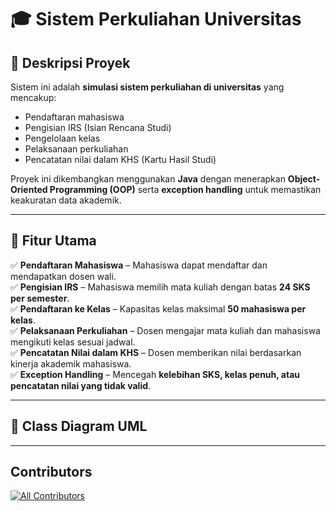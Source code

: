 # 🎓 Sistem Perkuliahan Universitas  

## 📌 Deskripsi Proyek  
Sistem ini adalah **simulasi sistem perkuliahan di universitas** yang mencakup:  
- Pendaftaran mahasiswa  
- Pengisian IRS (Isian Rencana Studi)  
- Pengelolaan kelas  
- Pelaksanaan perkuliahan  
- Pencatatan nilai dalam KHS (Kartu Hasil Studi)  

Proyek ini dikembangkan menggunakan **Java** dengan menerapkan **Object-Oriented Programming (OOP)** serta **exception handling** untuk memastikan keakuratan data akademik.

---

## 📌 Fitur Utama  
✅ **Pendaftaran Mahasiswa** – Mahasiswa dapat mendaftar dan mendapatkan dosen wali.  
✅ **Pengisian IRS** – Mahasiswa memilih mata kuliah dengan batas **24 SKS per semester**.  
✅ **Pendaftaran ke Kelas** – Kapasitas kelas maksimal **50 mahasiswa per kelas**.  
✅ **Pelaksanaan Perkuliahan** – Dosen mengajar mata kuliah dan mahasiswa mengikuti kelas sesuai jadwal.  
✅ **Pencatatan Nilai dalam KHS** – Dosen memberikan nilai berdasarkan kinerja akademik mahasiswa.  
✅ **Exception Handling** – Mencegah **kelebihan SKS, kelas penuh, atau pencatatan nilai yang tidak valid**.  

---

## 📌 Class Diagram UML  


---


## Contributors

<!-- ALL-CONTRIBUTORS-LIST:START - Do not remove or modify this section -->
<!-- prettier-ignore-start -->
<!-- markdownlint-disable -->

<!-- markdownlint-restore -->
<!-- prettier-ignore-end -->

<!-- ALL-CONTRIBUTORS-LIST:END -->


[![All Contributors](https://img.shields.io/github/all-contributors/projectOwner/projectName?color=ee8449&style=flat-square)](#contributors)

